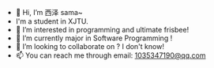 - 👋 Hi, I’m 西泽 sama~
- I'm a student in XJTU.
- 👀 I’m interested in programming and ultimate frisbee!
- 🌱 I’m currently major in Software Programming !
- 💞️ I’m looking to collaborate on ? I don't know!
- 📫 You can reach me through email: 1035347190@qq.com 

<!---
DreamsOfCheaser/DreamsOfCheaser is a ✨ special ✨ repository because its `README.md` (this file) appears on your GitHub profile.
You can click the Preview link to take a look at your changes.
--->
